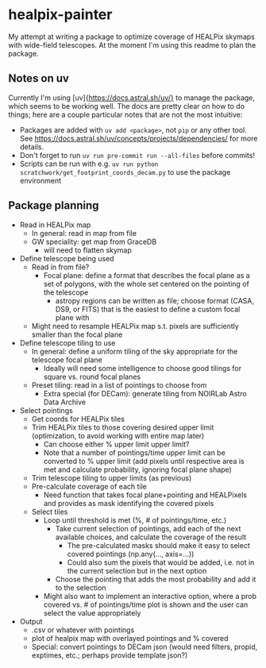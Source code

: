 # healpix-painter

My attempt at writing a package to optimize coverage of HEALPix skymaps with wide-field telescopes.
At the moment I'm using this readme to plan the package.

## Notes on uv

Currently I'm using [uv]{https://docs.astral.sh/uv/} to manage the package, which seems to be working well.
The docs are pretty clear on how to do things; here are a couple particular notes that are not the most intuitive:
- Packages are added with `uv add <package>`, not `pip` or any other tool.
See <https://docs.astral.sh/uv/concepts/projects/dependencies/> for more details.
- Don't forget to run `uv run pre-commit run --all-files` before commits!
- Scripts can be run with e.g. `uv run python scratchwork/get_footprint_coords_decam.py` to use the package environment

## Package planning

- Read in HEALPix map
  - In general: read in map from file
  - GW speciality: get map from GraceDB
    - will need to flatten skymap
- Define telescope being used
  - Read in from file?
    - Focal plane: define a format that describes the focal plane as a set of polygons, with the whole set centered on the pointing of the telescope
      - astropy regions can be written as file; choose format (CASA, DS9, or FITS) that is the easiest to define a custom focal plane with
  - Might need to resample HEALPix map s.t. pixels are sufficiently smaller than the focal plane
- Define telescope tiling to use
  - In general: define a uniform tiling of the sky appropriate for the telescope focal plane
    - Ideally will need some intelligence to choose good tilings for square vs. round focal planes
  - Preset tiling: read in a list of pointings to choose from
    - Extra special (for DECam): generate tiling from NOIRLab Astro Data Archive
- Select pointings
  - Get coords for HEALPix tiles
  - Trim HEALPix tiles to those covering desired upper limit (optimization, to avoid working with entire map later)
    - Can choose either % upper limit upper limit?
    - Note that a number of pointings/time upper limit can be converted to % upper limit (add pixels until respective area is met and calculate probability, ignoring focal plane shape)
  - Trim telescope tiling to upper limits (as previous)
  - Pre-calculate coverage of each tile
    - Need function that takes focal plane+pointing and HEALPixels and provides as mask identifying the covered pixels
  - Select tiles
    - Loop until threshold is met (%, # of pointings/time, etc.)
      - Take current selection of pointings, add each of the next available choices, and calculate the coverage of the result
        - The pre-calculated masks should make it easy to select covered pointings (np.any(..., axis=...))
        - Could also sum the pixels that would be added, i.e. not in the current selection but in the next option
      - Choose the pointing that adds the most probability and add it to the selection
    - Might also want to implement an interactive option, where a prob covered vs. # of pointings/time plot is shown and the user can select the value appropriately
- Output
  - .csv or whatever with pointings
  - plot of healpix map with overlayed pointings and % covered
  - Special: convert pointings to DECam json (would need filters, propid, exptimes, etc.; perhaps provide template json?)